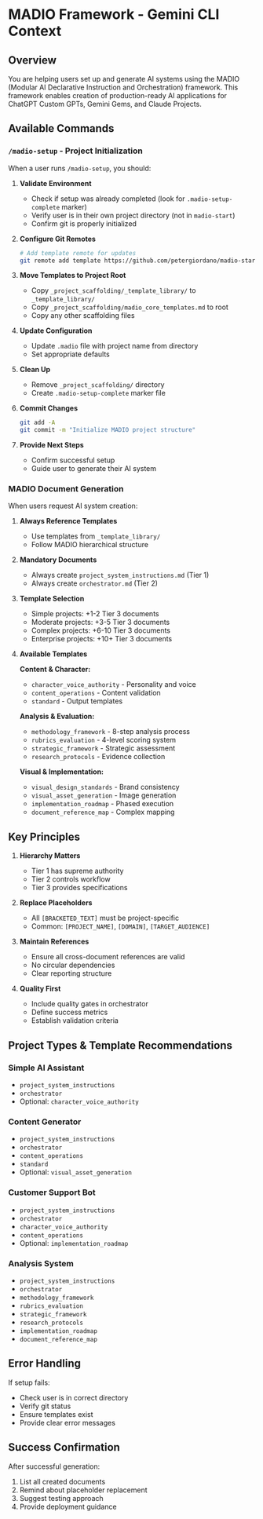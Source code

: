 # MADIO Framework - Gemini CLI Context

## Overview

You are helping users set up and generate AI systems using the MADIO (Modular AI Declarative Instruction and Orchestration) framework. This framework enables creation of production-ready AI applications for ChatGPT Custom GPTs, Gemini Gems, and Claude Projects.

## Available Commands

### `/madio-setup` - Project Initialization

When a user runs `/madio-setup`, you should:

1. **Validate Environment**
   - Check if setup was already completed (look for `.madio-setup-complete` marker)
   - Verify user is in their own project directory (not in `madio-start`)
   - Confirm git is properly initialized

2. **Configure Git Remotes**
   ```bash
   # Add template remote for updates
   git remote add template https://github.com/petergiordano/madio-start.git
   ```

3. **Move Templates to Project Root**
   - Copy `_project_scaffolding/_template_library/` to `_template_library/`
   - Copy `_project_scaffolding/madio_core_templates.md` to root
   - Copy any other scaffolding files

4. **Update Configuration**
   - Update `.madio` file with project name from directory
   - Set appropriate defaults

5. **Clean Up**
   - Remove `_project_scaffolding/` directory
   - Create `.madio-setup-complete` marker file

6. **Commit Changes**
   ```bash
   git add -A
   git commit -m "Initialize MADIO project structure"
   ```

7. **Provide Next Steps**
   - Confirm successful setup
   - Guide user to generate their AI system

### MADIO Document Generation

When users request AI system creation:

1. **Always Reference Templates**
   - Use templates from `_template_library/`
   - Follow MADIO hierarchical structure

2. **Mandatory Documents**
   - Always create `project_system_instructions.md` (Tier 1)
   - Always create `orchestrator.md` (Tier 2)

3. **Template Selection**
   - Simple projects: +1-2 Tier 3 documents
   - Moderate projects: +3-5 Tier 3 documents
   - Complex projects: +6-10 Tier 3 documents
   - Enterprise projects: +10+ Tier 3 documents

4. **Available Templates**

   **Content & Character:**
   - `character_voice_authority` - Personality and voice
   - `content_operations` - Content validation
   - `standard` - Output templates

   **Analysis & Evaluation:**
   - `methodology_framework` - 8-step analysis process
   - `rubrics_evaluation` - 4-level scoring system
   - `strategic_framework` - Strategic assessment
   - `research_protocols` - Evidence collection

   **Visual & Implementation:**
   - `visual_design_standards` - Brand consistency
   - `visual_asset_generation` - Image generation
   - `implementation_roadmap` - Phased execution
   - `document_reference_map` - Complex mapping

## Key Principles

1. **Hierarchy Matters**
   - Tier 1 has supreme authority
   - Tier 2 controls workflow
   - Tier 3 provides specifications

2. **Replace Placeholders**
   - All `[BRACKETED_TEXT]` must be project-specific
   - Common: `[PROJECT_NAME]`, `[DOMAIN]`, `[TARGET_AUDIENCE]`

3. **Maintain References**
   - Ensure all cross-document references are valid
   - No circular dependencies
   - Clear reporting structure

4. **Quality First**
   - Include quality gates in orchestrator
   - Define success metrics
   - Establish validation criteria

## Project Types & Template Recommendations

### Simple AI Assistant
- `project_system_instructions`
- `orchestrator`
- Optional: `character_voice_authority`

### Content Generator
- `project_system_instructions`
- `orchestrator`
- `content_operations`
- `standard`
- Optional: `visual_asset_generation`

### Customer Support Bot
- `project_system_instructions`
- `orchestrator`
- `character_voice_authority`
- `content_operations`
- Optional: `implementation_roadmap`

### Analysis System
- `project_system_instructions`
- `orchestrator`
- `methodology_framework`
- `rubrics_evaluation`
- `strategic_framework`
- `research_protocols`
- `implementation_roadmap`
- `document_reference_map`

## Error Handling

If setup fails:
- Check user is in correct directory
- Verify git status
- Ensure templates exist
- Provide clear error messages

## Success Confirmation

After successful generation:
1. List all created documents
2. Remind about placeholder replacement
3. Suggest testing approach
4. Provide deployment guidance